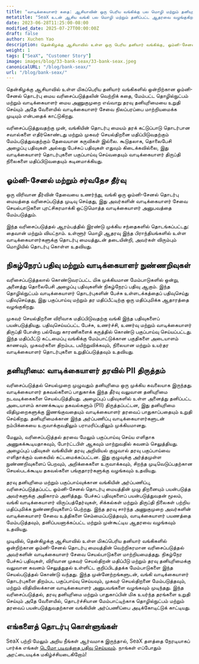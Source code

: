 ```yaml
---
title: "வாடிக்கையாளர் கதை: ஆசியாவின் ஒரு பெரிய வங்கிக்கு பல மொழி மற்றும் தனியுரிமை சார்ந்த ஆதரவை வாடிக்கையாளர்களுக்கு வழங்க அதிகாரம் அளித்தல்"
metatitle: "SeaX உடன் ஆசிய வங்கி பல மொழி மற்றும் தனிப்பட்ட ஆதரவை வழங்குகிறது"
date: 2023-06-28T11:25:00-08:00
modified_date: 2025-07-27T00:00:00Z
draft: false
author: Xuchen Yao
description: தென்கிழக்கு ஆசியாவில் உள்ள ஒரு பெரிய தனியார் வங்கிக்கு, ஓம்னி-சேனல் தொடர்பு மையத்தை வரிசைப்படுத்துவது, நிகழ்நேர பேச்சுப் பதிவுகள், தரவு சார்ந்த நுண்ணறிவுகள் மற்றும் வலுவான தரவு தனியுரிமை நடவடிக்கைகள் மூலம் முகவர் செயல்திறனை மேம்படுத்துவதன் மூலம் வாடிக்கையாளர் சேவை நிலப்பரப்பை எவ்வாறு புரட்சிகரமாக்கியது என்பதை வலைப்பதிவு விவரிக்கிறது.
weight: 1
tags: ["SeaX", "Customer Story"]
image: images/blog/33-bank-seax/33-bank-seax.jpeg
canonicalURL: "/blog/bank-seax/"
url: "/blog/bank-seax/"
---
```


தென்கிழக்கு ஆசியாவில் உள்ள மிகப்பெரிய தனியார் வங்கிகளில் ஒன்றிற்கான ஓம்னி-சேனல் தொடர்பு மைய வரிசைப்படுத்தலின் வெற்றிக் கதை, மேம்பட்ட தொழில்நுட்பம் மற்றும் வாடிக்கையாளர் மைய அணுகுமுறை எவ்வாறு தரவு தனியுரிமையை உறுதி செய்யும் அதே வேளையில் வாடிக்கையாளர் சேவை நிலப்பரப்பை மாற்றியமைக்க முடியும் என்பதைக் காட்டுகிறது.

வரிசைப்படுத்துவதற்கு முன், வங்கியின் தொடர்பு மையம் தரக் கட்டுப்பாடு தொடர்பான சவால்களை எதிர்கொண்டது மற்றும் முகவர் செயல்திறனை மதிப்பிடுவதற்கும் மேம்படுத்துவதற்கும் தேவையான கருவிகள் இல்லை. கூடுதலாக, தொலைபேசி அழைப்பு பதிவுகள் அல்லது பேச்சுப் பதிவுகள் எதுவும் கிடைக்கவில்லை, இது வாடிக்கையாளர் தொடர்புகளை பகுப்பாய்வு செய்வதையும் வாடிக்கையாளர் திருப்தி நிலைகளை மதிப்பிடுவதையும் கடினமாக்கியது.

## ஓம்னி-சேனல் மற்றும் சர்வதேச தீர்வு

ஒரு விரிவான தீர்வின் தேவையை உணர்ந்து, வங்கி ஒரு ஓம்னி-சேனல் தொடர்பு மையத்தை வரிசைப்படுத்த முடிவு செய்தது, இது அவர்களின் வாடிக்கையாளர் சேவை செயல்பாடுகளை புரட்சிகரமாக்கி ஒட்டுமொத்த வாடிக்கையாளர் அனுபவத்தை மேம்படுத்தும்.

இந்த வரிசைப்படுத்தல் ஆரம்பத்தில் இரண்டு முக்கிய சந்தைகளில் தொடங்கப்பட்டது: தைவான் மற்றும் வியட்நாம். உள்ளூர் மொழி ஆதரவு இந்த பிராந்தியங்களில் உள்ள வாடிக்கையாளர்களுக்கு தொடர்பு மையத்துடன் தடையின்றி, அவர்கள் விரும்பும் மொழியில் தொடர்பு கொள்ள உதவியது.

## நிகழ்நேரப் பதிவு மற்றும் வாடிக்கையாளர் நுண்ணறிவுகள்
வரிசைப்படுத்தலால் கொண்டுவரப்பட்ட மிக முக்கியமான மேம்பாடுகளில் ஒன்று, அனைத்து தொலைபேசி அழைப்பு பதிவுகளின் நிகழ்நேரப் பதிவு ஆகும். இந்த தொழில்நுட்பம் வாடிக்கையாளர் தொடர்புகளின் பேச்சு உள்ளடக்கத்தைப் பதிவுசெய்து பதிவுசெய்தது, இது பகுப்பாய்வு மற்றும் தர மதிப்பீட்டிற்கு ஒரு மதிப்புமிக்க ஆதாரத்தை வழங்குகிறது.

முகவர் செயல்திறனை விரிவாக மதிப்பிடுவதற்கு வங்கி இந்த பதிவுகளைப் பயன்படுத்தியது. பதிவுசெய்யப்பட்ட பேச்சு, உணர்ச்சி, உணர்வு மற்றும் வாடிக்கையாளர் திருப்தி போன்ற பல்வேறு காரணிகளைக் கருத்தில் கொண்டு பகுப்பாய்வு செய்யப்பட்டது. இந்த மதிப்பீட்டு கட்டமைப்பு வங்கிக்கு மேம்பாட்டுக்கான பகுதிகளை அடையாளம் காணவும், முகவர்களை திறம்பட பயிற்றுவிக்கவும், நிலையான மற்றும் உயர்தர வாடிக்கையாளர் தொடர்புகளை உறுதிப்படுத்தவும் உதவியது.

## தனியுரிமை: வாடிக்கையாளர் தரவில் PII திருத்தம்
வரிசைப்படுத்தல் செயல்முறை முழுவதும் தனியுரிமை ஒரு முக்கிய கவலையாக இருந்தது. வாடிக்கையாளர் தகவல்களைப் பாதுகாக்க இந்த தீர்வு வலுவான தனியுரிமை நடவடிக்கைகளை செயல்படுத்தியது. அழைப்புப் பதிவுகளில் உள்ள அனைத்து தனிப்பட்ட அடையாளம் காணக்கூடிய தகவல்களும் (PII) திருத்தப்பட்டன, இது தனியுரிமை விதிமுறைகளுக்கு இணங்குவதையும் வாடிக்கையாளர் தரவைப் பாதுகாப்பதையும் உறுதி செய்கிறது. தனியுரிமைக்கான இந்த அர்ப்பணிப்பு வாடிக்கையாளர்களுடன் நம்பிக்கையை உருவாக்குவதிலும் பராமரிப்பதிலும் முக்கியமானது.

மேலும், வரிசைப்படுத்தல் தரவை மேலும் பகுப்பாய்வு செய்ய எளிதாக அணுகக்கூடியதாகவும், போர்ட்டபிள் ஆகவும் மாற்றுவதில் கவனம் செலுத்தியது. அழைப்புப் பதிவுகள் வங்கியின் தரவு அறிவியல் குழுவால் தரவு பகுப்பாய்வை எளிதாக்கும் வகையில் கட்டமைக்கப்பட்டன. இது குழுவுக்கு அர்த்தமுள்ள நுண்ணறிவுகளைப் பெறவும், அறிக்கைகளை உருவாக்கவும், சிறந்த முடிவெடுப்பதற்கான செயல்படக்கூடிய தகவல்களை பங்குதாரர்களுக்கு வழங்கவும் உதவியது.

தரவு தனியுரிமை மற்றும் பகுப்பாய்வுக்கான வங்கியின் அர்ப்பணிப்பு, வரிசைப்படுத்தப்பட்ட ஓம்னி-சேனல் தொடர்பு மையத்தின் முழு திறனையும் பயன்படுத்த அவர்களுக்கு அதிகாரம் அளித்தது. பேச்சுப் பதிவுகளைப் பயன்படுத்துவதன் மூலம், வங்கி வாடிக்கையாளர் விருப்பத்தேர்வுகள், சிக்கல்கள் மற்றும் திருப்தி நிலைகள் பற்றிய மதிப்புமிக்க நுண்ணறிவுகளைப் பெற்றது. இந்த தரவு சார்ந்த அணுகுமுறை அவர்களின் வாடிக்கையாளர் சேவை உத்திகளை செம்மைப்படுத்தவும், வாடிக்கையாளர் பயணத்தை மேம்படுத்தவும், தனிப்பயனாக்கப்பட்ட மற்றும் முன்கூட்டிய ஆதரவை வழங்கவும் உதவியது.

முடிவில், தென்கிழக்கு ஆசியாவில் உள்ள மிகப்பெரிய தனியார் வங்கிகளில் ஒன்றிற்கான ஓம்னி-சேனல் தொடர்பு மையத்தின் வெற்றிகரமான வரிசைப்படுத்தல் அவர்களின் வாடிக்கையாளர் சேவை செயல்பாடுகளை மாற்றியமைத்தது. நிகழ்நேர பேச்சுப் பதிவுகள், விரிவான முகவர் செயல்திறன் மதிப்பீடு மற்றும் தரவு தனியுரிமைக்கு வலுவான கவனம் செலுத்துதல் உள்ளிட்ட குறிப்பிடத்தக்க மேம்பாடுகளை இந்த செயல்படுத்தல் கொண்டு வந்தது. இந்த முன்னேற்றங்களுடன், வங்கி வாடிக்கையாளர் தொடர்புகளை திறம்பட பகுப்பாய்வு செய்யவும், முகவர் செயல்திறனை மேம்படுத்தவும், மற்றும் விதிவிலக்கான வாடிக்கையாளர் அனுபவங்களை வழங்கவும் முடிந்தது. இந்த வரிசைப்படுத்தல், தரவு தனியுரிமை மற்றும் பாதுகாப்பின் மிக உயர்ந்த தரங்களை உறுதி செய்யும் அதே வேளையில், தொடர்ச்சியான மேம்பாட்டிற்காக தொழில்நுட்பம் மற்றும் தரவைப் பயன்படுத்துவதற்கான வங்கியின் அர்ப்பணிப்பை அடிக்கோடிட்டுக் காட்டியது.

## எங்களைத் தொடர்பு கொள்ளுங்கள்

SeaX பற்றி மேலும் அறிய நீங்கள் ஆர்வமாக இருந்தால், SeaX தளத்தை நேரடியாகப் பார்க்க எங்கள் [டெமோ படிவத்தை பதிவு செய்யவும்](https://meetings.hubspot.com/seasalt-ai/seasalt-meeting). நாங்கள் எப்போதும் அரட்டையடிக்க மகிழ்ச்சியடைகிறோம்!